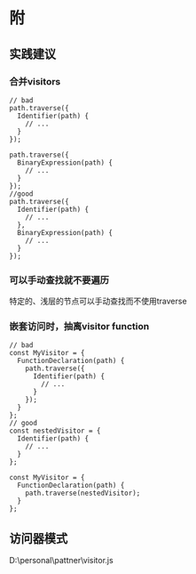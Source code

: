 # 附
## 实践建议
### 合并visitors
```
// bad
path.traverse({
  Identifier(path) {
    // ...
  }
});

path.traverse({
  BinaryExpression(path) {
    // ...
  }
});
//good
path.traverse({
  Identifier(path) {
    // ...
  },
  BinaryExpression(path) {
    // ...
  }
});
```
### 可以手动查找就不要遍历
特定的、浅层的节点可以手动查找而不使用traverse
### 嵌套访问时，抽离visitor function
```
// bad
const MyVisitor = {
  FunctionDeclaration(path) {
    path.traverse({
      Identifier(path) {
        // ...
      }
    });
  }
};
// good
const nestedVisitor = {
  Identifier(path) {
    // ...
  }
};

const MyVisitor = {
  FunctionDeclaration(path) {
    path.traverse(nestedVisitor);
  }
};
```
## 访问器模式

D:\personal\pattner\visitor.js